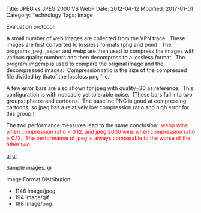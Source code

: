Title: JPEG vs JPEG 2000 VS WebP
Date: 2012-04-12
Modified: 2017-01-01
Category: Technology
Tags: Image

Evaluation protocol:

A small number of web images are collected from the VPN trace.  These images are first converted to lossless formats (png and pnm).  The programs jpeg, jasper and webp are then used to compress the images with various quality numbers and then decompress to a lossless format.  The program imgcmp is used to compare the original image and the decompressed images.  Compression ratio is the size of the compressed file divided by thatof the lossless png file.

A few error bars are also shown for jpeg with quality=30 as reference.  This configuration is with noticable yet tolerable noise.  (These bars fall into two groups: photos and cartoons.  The baseline PNG is good at compressing cartoons, so jpeg has a relatively low compression ratio and high error for this group.)

The two performance measures lead to the same conclusion:<span style="color: #ff0000;">  webp wins when compression ratio &lt; 0.12, and jpeg 2000 wins when compression ratio &gt; 0.12.  The performance of jpeg is always comparable to the worse of the other two.</span></h5>
&nbsp;

[ui]({attach}codec-rmse.png)
[ui]({attach}codec-psnr.png)

Sample images.
[ui]({attach}montage.jpg)

Image Format Distribution:
- 1146 image/jpeg
- 194 image/gif
- 188 image/png</pre>

